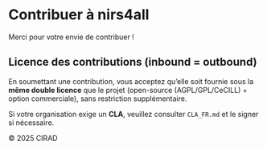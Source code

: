 # Contribuer à nirs4all

Merci pour votre envie de contribuer !

## Licence des contributions (inbound = outbound)
En soumettant une contribution, vous acceptez qu’elle soit fournie sous la **même double licence**
que le projet (open-source (AGPL/GPL/CeCILL) + option commerciale), sans restriction supplémentaire.

Si votre organisation exige un **CLA**, veuillez consulter `CLA_FR.md` et le signer si nécessaire.

© 2025 CIRAD
